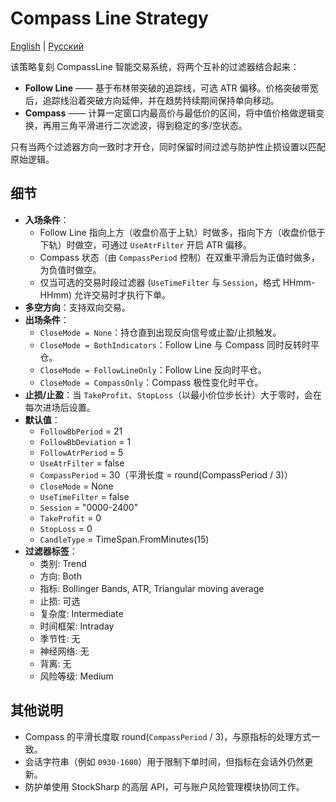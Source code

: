 # Compass Line Strategy
[English](README.md) | [Русский](README_ru.md)

该策略复刻 CompassLine 智能交易系统，将两个互补的过滤器结合起来：

* **Follow Line** —— 基于布林带突破的追踪线，可选 ATR 偏移。价格突破带宽后，追踪线沿着突破方向延伸，并在趋势持续期间保持单向移动。
* **Compass** —— 计算一定窗口内最高价与最低价的区间，将中值价格做逻辑变换，再用三角平滑进行二次滤波，得到稳定的多/空状态。

只有当两个过滤器方向一致时才开仓，同时保留时间过滤与防护性止损设置以匹配原始逻辑。

## 细节

- **入场条件**：
  - Follow Line 指向上方（收盘价高于上轨）时做多，指向下方（收盘价低于下轨）时做空，可通过 `UseAtrFilter` 开启 ATR 偏移。
  - Compass 状态（由 `CompassPeriod` 控制）在双重平滑后为正值时做多，为负值时做空。
  - 仅当可选的交易时段过滤器 (`UseTimeFilter` 与 `Session`，格式 HHmm-HHmm) 允许交易时才执行下单。
- **多空方向**：支持双向交易。
- **出场条件**：
  - `CloseMode = None`：持仓直到出现反向信号或止盈/止损触发。
  - `CloseMode = BothIndicators`：Follow Line 与 Compass 同时反转时平仓。
  - `CloseMode = FollowLineOnly`：Follow Line 反向时平仓。
  - `CloseMode = CompassOnly`：Compass 极性变化时平仓。
- **止损/止盈**：当 `TakeProfit`、`StopLoss`（以最小价位步长计）大于零时，会在每次进场后设置。
- **默认值**：
  - `FollowBbPeriod` = 21
  - `FollowBbDeviation` = 1
  - `FollowAtrPeriod` = 5
  - `UseAtrFilter` = false
  - `CompassPeriod` = 30（平滑长度 = round(CompassPeriod / 3)）
  - `CloseMode` = None
  - `UseTimeFilter` = false
  - `Session` = "0000-2400"
  - `TakeProfit` = 0
  - `StopLoss` = 0
  - `CandleType` = TimeSpan.FromMinutes(15)
- **过滤器标签**：
  - 类别: Trend
  - 方向: Both
  - 指标: Bollinger Bands, ATR, Triangular moving average
  - 止损: 可选
  - 复杂度: Intermediate
  - 时间框架: Intraday
  - 季节性: 无
  - 神经网络: 无
  - 背离: 无
  - 风险等级: Medium

## 其他说明

- Compass 的平滑长度取 round(`CompassPeriod` / 3)，与原指标的处理方式一致。
- 会话字符串（例如 `0930-1600`）用于限制下单时间，但指标在会话外仍然更新。
- 防护单使用 StockSharp 的高层 API，可与账户风险管理模块协同工作。
